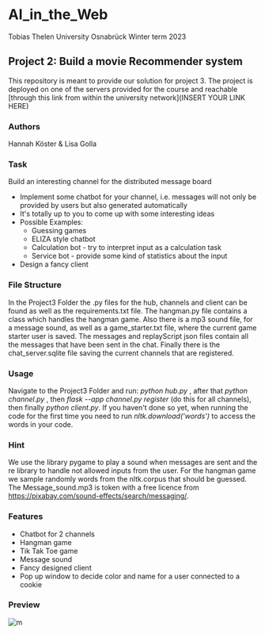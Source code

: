 # AI_in_the_Web
Tobias Thelen 
University Osnabrück
Winter term 2023 

## Project 2: Build a movie Recommender system 
This repository is meant to provide our solution for project 3. 
The project is deployed on one of the servers provided for the course and reachable [through this link from within the university network](INSERT YOUR LINK HERE)


### Authors 
Hannah Köster & Lisa Golla 

### Task 
 Build an interesting channel for the distributed message board
  - Implement some chatbot for your channel, i.e. messages will not only be provided by users but also generated automatically
  - It's totally up to you to come up with some interesting ideas
  - Possible Examples:
      - Guessing games
      - ELIZA style chatbot
      - Calculation bot - try to interpret input as a calculation task
      - Service bot - provide some kind of statistics about the input
  - Design a fancy client 

### File Structure 
In the Project3 Folder the .py files for the hub, channels and client can be found as well as the requirements.txt file. The hangman.py file contains a class which handles the hangman game. Also there is a mp3 sound file, for a message sound, as well as a game_starter.txt file, where the current game starter user is saved. The messages and replayScript json files contain all the messages that have been sent in the chat. Finally there is the chat_server.sqlite file saving the current channels that are registered.

### Usage 
Navigate to the Project3 Folder and run: *python hub.py* , after that *python channel.py* , then *flask --app channel.py register* (do this for all channels), then finally *python client.py*. If you haven't done so yet, when running the code for the first time you need to run *nltk.download('words')* to access the words in your code.

### Hint 
We use the library pygame to play a sound when messages are sent and the re library to handle not allowed inputs from the user. For the hangman game we sample randomly words from the nltk.corpus that should be guessed. The Message_sound.mp3 is token with a free licence from https://pixabay.com/sound-effects/search/messaging/.

### Features 

   - Chatbot for 2 channels
   - Hangman game
   - Tik Tak Toe game
   - Message sound
   - Fancy designed client
   - Pop up window to decide color and name for a user connected to a cookie 

### Preview 
![m]()


